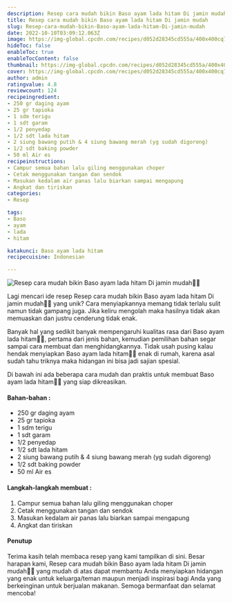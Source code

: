 ```yaml
---
description: Resep cara mudah bikin Baso ayam lada hitam Di jamin mudah"
title: Resep cara mudah bikin Baso ayam lada hitam Di jamin mudah
slug: Resep-cara-mudah-bikin-Baso-ayam-lada-hitam-Di-jamin-mudah
date: 2022-10-10T03:09:12.063Z
image: https://img-global.cpcdn.com/recipes/d052d28345cd555a/400x400cq70/photo.jpg
hideToc: false
enableToc: true
enableTocContent: false
thumbnail: https://img-global.cpcdn.com/recipes/d052d28345cd555a/400x400cq70/photo.jpg
cover: https://img-global.cpcdn.com/recipes/d052d28345cd555a/400x400cq70/photo.jpg
author: admin
ratingvalue: 4.8
reviewcount: 124
recipeingredient:
- 250 gr daging ayam
- 25 gr tapioka
- 1 sdm terigu
- 1 sdt garam
- 1/2 penyedap
- 1/2 sdt lada hitam
- 2 siung bawang putih & 4 siung bawang merah (yg sudah digoreng)
- 1/2 sdt baking powder
- 50 ml Air es
recipeinstructions:
- Campur semua bahan lalu giling menggunakan choper
- Cetak menggunakan tangan dan sendok
- Masukan kedalam air panas lalu biarkan sampai mengapung
- Angkat dan tiriskan
categories:
- Resep

tags:
- Baso
- ayam
- lada
- hitam

katakunci: Baso ayam lada hitam
recipecuisine: Indonesian

---
```


![Resep cara mudah bikin Baso ayam lada hitam Di jamin mudah👩‍🍳](https://img-global.cpcdn.com/recipes/d052d28345cd555a/400x400cq70/photo.jpg)

Lagi mencari ide resep Resep cara mudah bikin Baso ayam lada hitam Di jamin mudah👩‍🍳 yang unik? Cara menyiapkannya memang tidak terlalu sulit namun tidak gampang juga. Jika keliru mengolah maka hasilnya tidak akan memuaskan dan justru cenderung tidak enak.

Banyak hal yang sedikit banyak mempengaruhi kualitas rasa dari Baso ayam lada hitam👩‍🍳, pertama dari jenis bahan, kemudian pemilihan bahan segar sampai cara membuat dan menghidangkannya. Tidak usah pusing kalau hendak menyiapkan Baso ayam lada hitam👩‍🍳 enak di rumah, karena asal sudah tahu triknya maka hidangan ini bisa jadi sajian spesial.

Di bawah ini ada beberapa cara mudah dan praktis untuk membuat Baso ayam lada hitam👩‍🍳 yang siap dikreasikan.

<!--inarticleads1-->

#### Bahan-bahan :

- 250 gr daging ayam
- 25 gr tapioka
- 1 sdm terigu
- 1 sdt garam
- 1/2 penyedap
- 1/2 sdt lada hitam
- 2 siung bawang putih & 4 siung bawang merah (yg sudah digoreng)
- 1/2 sdt baking powder
- 50 ml Air es

<!--inarticleads2-->

#### Langkah-langkah membuat :

1. Campur semua bahan lalu giling menggunakan choper
1. Cetak menggunakan tangan dan sendok
1. Masukan kedalam air panas lalu biarkan sampai mengapung
1. Angkat dan tiriskan

#### Penutup

Terima kasih telah membaca resep yang kami tampilkan di sini. Besar harapan kami, Resep cara mudah bikin Baso ayam lada hitam Di jamin mudah👩‍🍳 yang mudah di atas dapat membantu Anda menyiapkan hidangan yang enak untuk keluarga/teman maupun menjadi inspirasi bagi Anda yang berkeinginan untuk berjualan makanan. Semoga bermanfaat dan selamat mencoba!